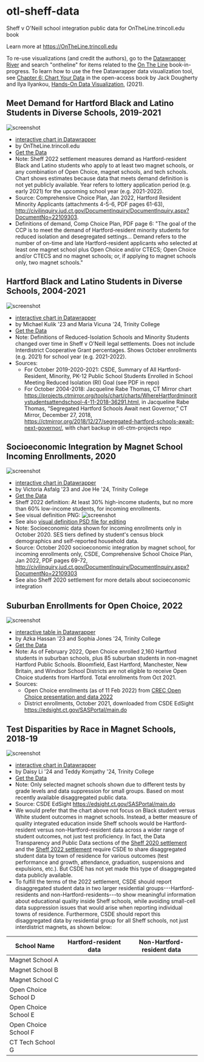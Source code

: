 # otl-sheff-data
Sheff v O'Neill school integration public data for OnTheLine.trincoll.edu book

Learn more at <https://OnTheLine.trincoll.edu>

To re-use visualizations (and credit the authors), go to the [Datawrapper River](https://app.datawrapper.de/river/) and search "ontheline" for items related to the [On The Line](https://ontheline.trincoll.edu) book-in-progress. To learn how to use the free Datawrapper data visualization tool, see [Chapter 6: Chart Your Data](https://handsondataviz.org/chart.html) in the open-access book by Jack Dougherty and Ilya Ilyankou, [Hands-On Data Visualization](https://handsondataviz.org), (2021).

## Meet Demand for Hartford Black and Latino Students in Diverse Schools, 2019-2021
![screenshot](2019-2021-meet-demand.png)
- [interactive chart in Datawrapper](https://datawrapper.dwcdn.net/qeZTm/1/)
- by OnTheLine.trincoll.edu
- [Get the Data](2019-2021-meet-demand.csv)
- Note: Sheff 2022 settlement measures demand as Hartford-resident Black and Latino students who apply to at least two magnet schools, or any combination of Open Choice, magnet schools, and tech schools. Chart shows estimates because data that meets demand definition is not yet publicly available. Year refers to lottery application period (e.g. early 2021) for the upcoming school year (e.g. 2021-2022).
- Source: Comprehensive Choice Plan, Jan 2022, Hartford Resident Minority Applicants (attachments 4-5-6, PDF pages 61-63), <http://civilinquiry.jud.ct.gov/DocumentInquiry/DocumentInquiry.aspx?DocumentNo=22109303>.
- Definitions of demand, Comp Choice Plan, PDF page 6: "The goal of the CCP is to meet the demand of Hartford-resident minority students for reduced isolation and desegregated settings... Demand refers to the number of on-time and late Hartford-resident applicants who selected at least one magnet school plus Open Choice and/or CTECS; Open Choice and/or CTECS and no magnet schools; or, if applying to magnet schools only, two magnet schools."									

## Hartford Black and Latino Students in Diverse Schools, 2004-2021
![screenshot](2004-2021-hartford-black-latino-diverse-schools.png)
- [interactive chart in Datawrapper](https://datawrapper.dwcdn.net/wcDgI/1/)
- by Michael Kulik '23 and Maria Vicuna '24, Trinity College
- [Get the Data](2004-2021-hartford-black-latino-diverse-schools.csv)
- Note: Definitions of Reduced-Isolation Schools and Minority Students changed over time in Sheff v O'Neill legal settlements. Does not include Interdistrict Cooperative Grant percentages. Shows October enrollments (e.g. 2021) for school year (e.g. 2021-2022).
- Sources:
  - For October 2019-2020-2021: CSDE, Summary of All Hartford-Resident, Minority, PK-12 Public School Students Enrolled in School Meeting Reduced Isolation (RI) Goal (see PDF in repo)
  - For October 2004-2018: Jacqueline Rabe Thomas, CT Mirror chart https://projects.ctmirror.org/tools/chart/charts/WhereHartfordminoritystudentsattendschool-4-11-2018-36291.html, in Jacqueline Rabe Thomas, “Segregated Hartford Schools Await next Governor,” CT Mirror, December 27, 2018, https://ctmirror.org/2018/12/27/segregated-hartford-schools-await-next-governor/, with chart backup in otl-ctm-projects repo

## Socioeconomic Integration by Magnet School Incoming Enrollments, 2020  
![screenshot](2020-socioeconomic-integration-magnet-incoming.png)
- [interactive chart in Datawrapper](https://datawrapper.dwcdn.net/ckxTr/1/)
- by Victoria Asfalg '23 and Joe He '24, Trinity College
- [Get the Data](2020-socioeconomic-integration-magnet-incoming.csv)
- Sheff 2022 definition: At least 30% high-income students, but no more than 60% low-income students, for incoming enrollments.
- See visual definition PNG:
![screenshot](define-ses-integration.png)
- See also [visual definition PSD file for editing](define-ses-integration.psd)
- Note: Socioeconomic data shown for incoming enrollments only in October 2020. SES tiers defined by student's census block demographics and self-reported household data.
- Source: October 2020 socioeconomic integration by magnet school, for incoming enrollments only, CSDE, Comprehensive School Choice Plan, Jan 2022, PDF pages 69-72, <http://civilinquiry.jud.ct.gov/DocumentInquiry/DocumentInquiry.aspx?DocumentNo=22109303>
- See also Sheff 2020 settlement for more details about socioeconomic integration

## Suburban Enrollments for Open Choice, 2022
![screenshot](2022-02-open-choice-by-district.png)
- [interactive table in Datawrapper](https://datawrapper.dwcdn.net/g7UYm/1/)
- by Azka Hassan '23 and Sophia Jones '24, Trinity College
- [Get the Data](2022-02-open-choice-by-district.csv)
- Note: As of February 2022, Open Choice enrolled 2,160 Hartford students in suburban schools, plus 85 suburban students in non-magnet Hartford Public Schools. Bloomfield, East Hartford, Manchester, New Britain, and Windsor School Districts are not eligible to receive Open Choice students from Hartford. Total enrollments from Oct 2021.
- Sources:
  - Open Choice enrollments (as of 11 Feb 2022) from [CREC Open Choice presentation and data 2022](2022-02-19-CREC-OpenChoicePres-Data.pdf)
  - District enrollments, October 2021, downloaded from CSDE EdSight <https://edsight.ct.gov/SASPortal/main.do>

## Test Disparities by Race in Magnet Schools, 2018-19
![screenshot](2018-19-SBAC-math-goal-race-magnet.png)
- [interactive chart in Datawrapper](https://datawrapper.dwcdn.net/K9q0M/2/)
- by Daisy Li '24 and Teddy Komjathy '24, Trinity College
- [Get the Data](2018-19-SBAC-math-goal-race-magnet.csv)
- Note: Only selected magnet schools shown due to different tests by grade levels and data suppression for small groups. Based on most recently available disaggregated public data.
- Source: CSDE EdSight <https://edsight.ct.gov/SASPortal/main.do>
- We would prefer that the chart above not focus on Black student versus White student outcomes in magnet schools. Instead, a better measure of quality integrated education inside Sheff schools would be Hartford-resident versus non-Hartford-resident data across a wider range of student outcomes, not just test proficiency. In fact, the Data Transparency and Public Data sections of the [Sheff 2020 settlement](http://civilinquiry.jud.ct.gov/DocumentInquiry/DocumentInquiry.aspx?DocumentNo=18496368) and the [Sheff 2022 settlement](https://civilinquiry.jud.ct.gov/DocumentInquiry/DocumentInquiry.aspx?DocumentNo=22109303) require CSDE to share disaggregated student data by town of residence for various outcomes (test performance and growth, attendance, graduation, suspensions and expulsions, etc.). But CSDE has not yet made this type of disaggregated data publicly available.
- To fulfill the terms of the 2022 settlement, CSDE should report disaggregated student data in two larger residential groups---Hartford-residents and non-Hartford-residents---to show meaningful information about educational quality inside Sheff schools, while avoiding small-cell data suppression issues that would arise when reporting individual towns of residence. Furthermore, CSDE should report this disaggregated data by residential group for all Sheff schools, not just interdistrict magnets, as shown below:  

| School Name          | Hartford-resident data | Non-Hartford-resident data |
|----------------------|------------------------|----------------------------|
| Magnet School A      |                        |                            |
| Magnet School B      |                        |                            |
| Magnet School C      |                        |                            |
| Open Choice School D |                        |                            |
| Open Choice School E |                        |                            |
| Open Choice School F |                        |                            |
| CT Tech School G     |                        |                            |
